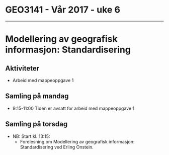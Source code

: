 # GEO3141 - Vår 2017 - uke 6
---
# Modellering av geografisk informasjon: Standardisering

## Aktiviteter

- Arbeid med mappeoppgave 1

## Samling på mandag

- 9:15-11:00 Tiden er avsatt for arbeid med mappeoppgave 1

## Samling på torsdag

- NB: Start kl. 13:15:
  - Forelesning om Modellering av geografisk informasjon: Standardisering ved Erling Onstein.
